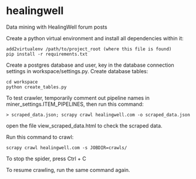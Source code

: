 healingwell
===========

Data mining with HealingWell forum posts

Create a python virtual environment and install all dependencies within it:

	add2virtualenv /path/to/project_root (where this file is found)
	pip install -r requirements.txt

Create a postgres database and user, key in the database connection settings in workspace/settings.py.
Create database tables:

	cd workspace
	python create_tables.py

To test crawler, temporarily comment out pipeline names in miner_settings.ITEM_PIPELINES, then run this command:

	> scraped_data.json; scrapy crawl healingwell.com -o scraped_data.json

open the file view_scraped_data.html to check the scraped data.

Run this command to crawl:

	scrapy crawl healingwell.com -s JOBDIR=crawls/

To stop the spider, press Ctrl + C

To resume crawling, run the same command again.
